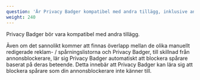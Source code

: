 ```yaml
---
question: 'Är Privacy Badger kompatibel med andra tillägg, inklusive annonsblockerare?'
weight: 240
---
```


Privacy Badger bör vara kompatibel med andra tillägg.

Även om det sannolikt kommer att finnas överlapp mellan de olika manuellt redigerade reklam- / spårningslistorna och Privacy Badger, till skillnad från annonsblockerare, lär sig Privacy Badger automatiskt att blockera spårare baserat på deras beteende. Detta innebär att Privacy Badger kan lära sig att blockera spårare som din annonsblockerare inte känner till.

